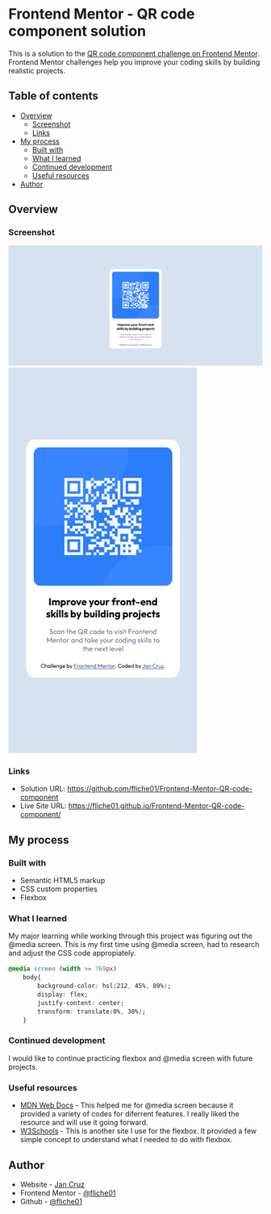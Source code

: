 # Frontend Mentor - QR code component solution

This is a solution to the [QR code component challenge on Frontend Mentor](https://www.frontendmentor.io/challenges/qr-code-component-iux_sIO_H). Frontend Mentor challenges help you improve your coding skills by building realistic projects. 

## Table of contents

- [Overview](#overview)
  - [Screenshot](#screenshot)
  - [Links](#links)
- [My process](#my-process)
  - [Built with](#built-with)
  - [What I learned](#what-i-learned)
  - [Continued development](#continued-development)
  - [Useful resources](#useful-resources)
- [Author](#author)
## Overview

### Screenshot

![Desktop view 1440px](desktop.png)
![Mobile View 375px](mobile.png)

### Links

- Solution URL: https://github.com/fliche01/Frontend-Mentor-QR-code-component
- Live Site URL: https://fliche01.github.io/Frontend-Mentor-QR-code-component/

## My process

### Built with

- Semantic HTML5 markup
- CSS custom properties
- Flexbox

### What I learned

My major learning while working through this project was figuring out the @media screen. This is my first time using @media screen, had to research and adjust the CSS code appropiately.


```css
@media screen (width >= 769px)
    body{
        background-color: hsl(212, 45%, 89%);
        display: flex;
        justify-content: center;
        transform: translate(0%, 30%);
    }
```
### Continued development

I would like to continue practicing flexbox and @media screen with future projects.

### Useful resources

- [MDN Web Docs](https://developer.mozilla.org/en-US/docs/Web/CSS/CSS_media_queries/Using_media_queries) - This helped me for @media screen because it provided a variety of codes for diferrent features. I really liked the resource and will use it going forward.
- [W3Schools](https://www.w3schools.com/) - This is another site I use for the flexbox. It provided a few simple concept to understand what I needed to do with flexbox.

## Author

- Website - [Jan Cruz](https://www.your-site.com)
- Frontend Mentor - [@fliche01](https://www.frontendmentor.io/profile/fliche01)
- Github - [@fliche01](https://github.com/fliche01)
